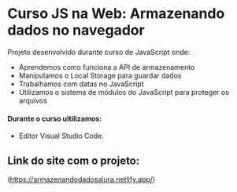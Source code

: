 # Curso JS na Web: Armazenando dados no navegador

Projeto desenvolvido durante curso de JavaScript onde:

-   Aprendemos como funciona a API de armazenamento
-   Manipulamos o Local Storage para guardar dados
-   Trabalhamos com datas no JavaScript
-   Utilizamos o sistema de módulos do JavaScript para proteger os arquivos

#### Durante o curso ultilizamos:

- Editor Visual Studio Code.

## Link do site com o projeto:
 
 (https://armazenandodadosalura.netlify.app/)

